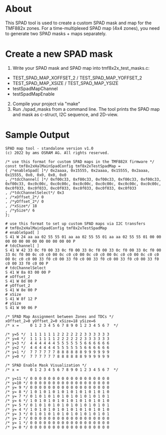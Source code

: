 About
=====

This SPAD tool is used to create a custom SPAD mask and map for the TMF882x zones.
For a time-multiplexed SPAD map (4x4 zones), you need to generate two SPAD masks + maps separately.

Create a new SPAD mask
======================

1. Write your SPAD mask and SPAD map into tmf8x2x_test_masks.c:
  - TEST_SPAD_MAP_XOFFSET_2 / TEST_SPAD_MAP_YOFFSET_2
  - TEST_SPAD_MAP_XSIZE / TEST_SPAD_MAP_YSIZE
  - testSpadMapChannel
  - testSpadMapEnable
2. Compile your project via "make"
3. Run ./spad_masks from a command line. The tool prints the SPAD map and mask as c-struct, I2C sequence, and 2D-view.

Sample Output
=============

```
SPAD map tool - standalone version v1.0
(c) 2022 by ams OSRAM AG. All rights reserved.

/* use this format for custom SPAD maps in the TMF882X firmware */
const tmf8x2xHalMainSpadConfig tmf8x2xTestSpadMap = 
{ /*enableSpad[ ]*/ 0x2aaaa, 0x15555, 0x2aaaa, 0x15555, 0x2aaaa, 0x15555, 0x0, 0x0, 0x0, 0x0
, /*tdcChannel[ ]*/ 0xf00c33, 0xf00c33, 0xf00c33, 0xf00c33, 0xf00c33, 0xf00c33, 0xc0c00c, 0xc0c00c, 0xc0c00c, 0xc0c00c, 0xc0c00c, 0xc0c00c, 0xc0f033, 0xc0f033, 0xc0f033, 0xc0f033, 0xc0f033, 0xc0f033
, /*tdcChannelSelect*/ 0x3
, /*xOffset_2*/ 0
, /*yOffset_2*/ 0
, /*xSize*/ 18
, /*ySize*/ 6
};

# use this format to set up custom SPAD maps via I2C transfers
# tmf8x2xHalMainSpadConfig tmf8x2xTestSpadMap
# enableSpad[ ]
S 41 W 24 aa aa 02 55 55 01 aa aa 02 55 55 01 aa aa 02 55 55 01 00 00 00 00 00 00 00 00 00 00 00 00 P
# tdcChannel[ ]
S 41 W 42 33 0c f0 00 33 0c f0 00 33 0c f0 00 33 0c f0 00 33 0c f0 00 33 0c f0 00 0c c0 c0 00 0c c0 c0 00 0c c0 c0 00 0c c0 c0 00 0c c0 c0 00 0c c0 c0 00 33 f0 c0 00 33 f0 c0 00 33 f0 c0 00 33 f0 c0 00 33 f0 c0 00 33 f0 c0 00 P
# tdcChannelSelect
S 41 W 8a 03 00 00 P
# xOffset_2
S 41 W 8d 00 P
# yOffset_2
S 41 W 8e 00 P
# xSize
S 41 W 8f 12 P
# ySize
S 41 W 90 06 P

/* SPAD Map Assignment between Zones and TDCs */
xOffset_2=0 yOffset_2=0 xSize=18 ySize=6
/* x =     0 1 2 3 4 5 6 7 8 9 0 1 2 3 4 5 6 7  */

/* y=5 */  1 1 1 1 1 1 2 2 2 2 2 2 3 3 3 3 3 3 
/* y=4 */  1 1 1 1 1 1 2 2 2 2 2 2 3 3 3 3 3 3 
/* y=3 */  4 4 4 4 4 4 5 5 5 5 5 5 6 6 6 6 6 6 
/* y=2 */  4 4 4 4 4 4 5 5 5 5 5 5 6 6 6 6 6 6 
/* y=1 */  7 7 7 7 7 7 8 8 8 8 8 8 9 9 9 9 9 9 
/* y=0 */  7 7 7 7 7 7 8 8 8 8 8 8 9 9 9 9 9 9 

/* SPAD Enable Mask Visualization */
/* x =     0 1 2 3 4 5 6 7 8 9 0 1 2 3 4 5 6 7  */

/* y=11 */ 0 0 0 0 0 0 0 0 0 0 0 0 0 0 0 0 0 0 
/* y=10 */ 0 0 0 0 0 0 0 0 0 0 0 0 0 0 0 0 0 0 
/* y= 9 */ 0 0 0 0 0 0 0 0 0 0 0 0 0 0 0 0 0 0 
/* y= 8 */ 1 0 1 0 1 0 1 0 1 0 1 0 1 0 1 0 1 0 
/* y= 7 */ 0 1 0 1 0 1 0 1 0 1 0 1 0 1 0 1 0 1 
/* y= 6 */ 1 0 1 0 1 0 1 0 1 0 1 0 1 0 1 0 1 0 
/* y= 5 */ 0 1 0 1 0 1 0 1 0 1 0 1 0 1 0 1 0 1 
/* y= 4 */ 1 0 1 0 1 0 1 0 1 0 1 0 1 0 1 0 1 0 
/* y= 3 */ 0 1 0 1 0 1 0 1 0 1 0 1 0 1 0 1 0 1 
/* y= 2 */ 0 0 0 0 0 0 0 0 0 0 0 0 0 0 0 0 0 0 
/* y= 1 */ 0 0 0 0 0 0 0 0 0 0 0 0 0 0 0 0 0 0 
/* y= 0 */ 0 0 0 0 0 0 0 0 0 0 0 0 0 0 0 0 0 0 
```